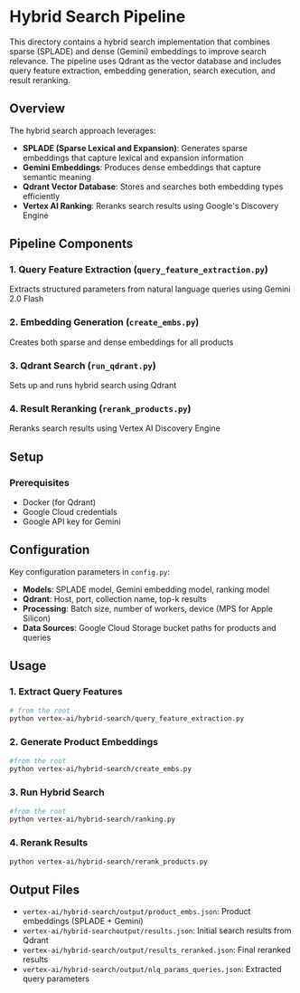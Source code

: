 # Hybrid Search Pipeline

This directory contains a hybrid search implementation that combines sparse (SPLADE) and dense (Gemini) embeddings to improve search relevance. The pipeline uses Qdrant as the vector database and includes query feature extraction, embedding generation, search execution, and result reranking.

## Overview

The hybrid search approach leverages:

- **SPLADE (Sparse Lexical and Expansion)**: Generates sparse embeddings that capture lexical and expansion information
- **Gemini Embeddings**: Produces dense embeddings that capture semantic meaning
- **Qdrant Vector Database**: Stores and searches both embedding types efficiently
- **Vertex AI Ranking**: Reranks search results using Google's Discovery Engine

## Pipeline Components

### 1. Query Feature Extraction (`query_feature_extraction.py`)

Extracts structured parameters from natural language queries using Gemini 2.0 Flash

### 2. Embedding Generation (`create_embs.py`)

Creates both sparse and dense embeddings for all products

### 3. Qdrant Search (`run_qdrant.py`)

Sets up and runs hybrid search using Qdrant

### 4. Result Reranking (`rerank_products.py`)

Reranks search results using Vertex AI Discovery Engine

## Setup

### Prerequisites

- Docker (for Qdrant)
- Google Cloud credentials
- Google API key for Gemini

## Configuration

Key configuration parameters in `config.py`:

- **Models**: SPLADE model, Gemini embedding model, ranking model
- **Qdrant**: Host, port, collection name, top-k results
- **Processing**: Batch size, number of workers, device (MPS for Apple Silicon)
- **Data Sources**: Google Cloud Storage bucket paths for products and queries

## Usage

### 1. Extract Query Features

```bash
# from the root
python vertex-ai/hybrid-search/query_feature_extraction.py
```

### 2. Generate Product Embeddings

```bash
#from the root
python vertex-ai/hybrid-search/create_embs.py
```

### 3. Run Hybrid Search

```bash
#from the root
python vertex-ai/hybrid-search/ranking.py
```

### 4. Rerank Results

```bash
python vertex-ai/hybrid-search/rerank_products.py
```

## Output Files

- `vertex-ai/hybrid-search/output/product_embs.json`: Product embeddings (SPLADE + Gemini)
- `vertex-ai/hybrid-searchoutput/results.json`: Initial search results from Qdrant
- `vertex-ai/hybrid-search/output/results_reranked.json`: Final reranked results
- `vertex-ai/hybrid-search/output/nlq_params_queries.json`: Extracted query parameters
